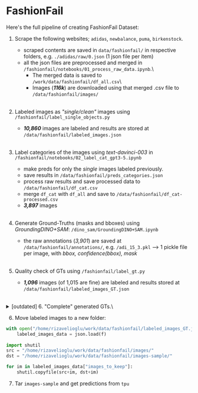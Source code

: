 # FashionFail

Here's the full pipeline of creating FashionFail Dataset:
1. Scrape the following websites; `adidas`, `newbalance`, `puma`, `birkenstock`.
    - scraped contents are saved in `data/fashionfail/` in respective folders, e.g. `./adidas/raw/0.json` (1 json file per item)
    - all the json files are preprocessed and merged in `/fashionfail/notebooks/01_process_raw_data.ipynb`.\
        - The merged data is saved to `/work/data/fashionfail/df_all.csv`\
        - Images (***116k***) are downloaded using that merged .csv file to `/data/fashionfail/images/`
<br></br>

2. Labeled images as *"single/clean"* images using `/fashionfail/label_single_objects.py`
    - ***10,860*** images are labeled and results are stored at `/data/fashionfail/labeled_images.json`
<br></br>

3. Label categories of the images using *text-davinci-003* in `/fashionfail/notebooks/02_label_cat_gpt3-5.ipynb`
    - make preds for only the *single* images labeled previously.
    - save results in `/data/fashionfail/preds_categories.json`
    - process raw results and save processed data to `/data/fashionfail/df_cat.csv`
    - merge `df_cat` with `df_all` and save to `/data/fashionfail/df_cat-processed.csv`
    - ***3,897*** images
<br></br>

4. Generate Ground-Truths (masks and bboxes) using *GroundingDINO+SAM*: `/dino_sam/GroundingDINO+SAM.ipynb`
    - the raw annotations (*3,901*) are saved at `/data/fashionfail/annotations/`, e.g. `/adi_15_3.pkl` --> 1 pickle file per image, with *bbox, confidence(bbox), mask*
<br></br>

5. Quality check of GTs using `/fashionfail/label_gt.py`
    - ***1,096*** images (of 1,015 are fine) are labeled and results stored at `/data/fashionfail/labeled_images_GT.json`
<br></br>

<details>
  <summary>[outdated] 6. "Complete" generated GTs.\</summary>
Generated GTs are not complete. For example, for a t-shirt a box is generated automatically for the class top, t-shirt
but other detections are missing such as; 'sleeves', 'neckline', etc. Therefore, such GTs need to be added. Since we
don't want to annotate images manually, we used `AMRCNN` to make predictions which make pretty well predictions for
those classes. After that, we manually check the predicted bounding boxes and choose the ones that are correct.
   - script: `/fashionfail/label_gt_boxes.py`,
   - results: `/data/fashionfail/labeled_images_GT_boxes.json`
   - ***302*** images (out of **1,057** images from step 5.) are labeled.
   - <span style="color:red">**TODO**</span>: add these labeled GTs to the auto-generated GTs and finalize the dataset.
</details>

6. Move labeled images to a new folder:
```python
with open("/home/rizavelioglu/work/data/fashionfail/labeled_images_GT.json", "r+") as f:
    labeled_images_data = json.load(f)
    
import shutil
src = "/home/rizavelioglu/work/data/fashionfail/images/"
dst = "/home/rizavelioglu/work/data/fashionfail/images-sample/"

for im in labeled_images_data["images_to_keep"]:
    shutil.copyfile(src+im, dst+im)
```

7. Tar `images-sample` and get predictions from `tpu`
